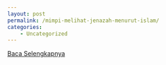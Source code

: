 ```yaml
---
layout: post
permalink: /mimpi-melihat-jenazah-menurut-islam/
categories:
    - Uncategorized
---
```


[Baca Selengkapnya](/07)